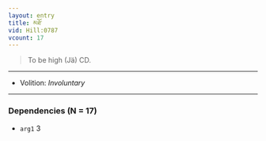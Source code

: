 ```yaml
---
layout: entry
title: མཐོ་
vid: Hill:0787
vcount: 17
---
```

> To be high (Jä) CD\.

---
* Volition: _Involuntary_

---

### Dependencies (N = 17)
* `arg1` 3
